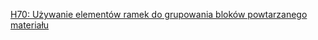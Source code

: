 [H70: Używanie elementów ramek do grupowania bloków powtarzanego materiału](https://www.w3.org/TR/WCAG20-TECHS/H70.html)